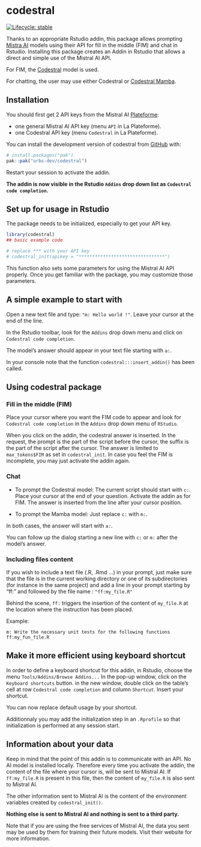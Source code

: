
<!-- README.md is generated from README.Rmd. Please edit that file -->

# codestral

<!-- badges: start -->

[![Lifecycle:
stable](https://img.shields.io/badge/lifecycle-stable-brightgreen.svg)](https://lifecycle.r-lib.org/articles/stages.html#stable)
<!-- badges: end -->

Thanks to an appropriate Rstudio addin, this package allows prompting
[Mistra AI](https://mistral.ai/) models using their API for fill in the
middle (FIM) and chat in Rstudio. Installing this package creates an
Addin in Rstudio that allows a direct and simple use of the Mistral AI
API.

For FIM, the [Codestral](https://mistral.ai/news/codestral) model is
used.

For chatting, the user may use either Codestral or [Codestral
Mamba](https://mistral.ai/news/codestral-mamba).

## Installation

You should first get 2 API keys from the Mistral AI
[Plateforme](https://mistral.ai/news/la-plateforme):

- one general Mistral AI API key (menu `API` in La Plateforme).
- one Codestral API key (menu `Codestral` in La Plateforme).

You can install the development version of codestral from
[GitHub](https://github.com/urbs-dev/codestral) with:

``` r
# install.packages("pak")
pak::pak("urbs-dev/codestral")
```

Restart your session to activate the addin.

**The addin is now visible in the Rstudio `Addins` drop down list as
`Codestral code completion`.**

## Set up for usage in Rstudio

The package needs to be initialized, especially to get your API key.

``` r
library(codestral)
## basic example code

# replace *** with your API key
# codestral_init(apikey = "********************************")
```

This function also sets some parameters for using the Mistral AI API
properly. Once you get familiar with the package, you may customize
those parameters.

## A simple example to start with

Open a new text file and type: `"m: Hello world !"`. Leave your cursor
at the end of the line.

In the Rstudio toolbar, look for the `Addins` drop down menu and click
on `Codestral code completion`.

The model’s answer should appear in your text file starting with `a:`.

In your console note that the function `codestral:::insert_addin()` has
been called.

## Using codestral package

### Fill in the middle (FIM)

Place your cursor where you want the FIM code to appear and look for
`Codestral code completion` in the `Addins` drop down menu of `RStudio`.

When you click on the addin, the codestral answer is inserted. In the
request, the prompt is the part of the script before the cursor, the
suffix is the part of the script after the cursor. The answer is limited
to `max_tokens$FIM` as set in `codestral_init`. In case you feel the FIM
is incomplete, you may just activate the addin again.

### Chat

- To prompt the Codestral model: The current script should start with
  `c:`. Place your cursor at the end of your question. Activate the
  addin as for FIM. The answer is inserted from the line after your
  cursor position.

- To prompt the Mamba model: Just replace `c:` with `m:`.

In both cases, the answer will start with `a:`.

You can follow up the dialog starting a new line with `c:` or `m:` after
the model’s answer.

### Including files content

If you wish to include a text file (.R, .Rmd …) in your prompt, just
make sure that the file is in the current working directory or one of
its subdirectories (for instance in the same project) and add a line in
your prompt starting by “ff:” and followed by the file name :
`"ff:my_file.R"`

Behind the scene, `ff:` triggers the insertion of the content of
`my_file.R` at the location where the instruction has been placed.

Example:

    m: Write the necessary unit tests for the following functions
    ff:my_fun_file.R

## Make it more efficient using keyboard shortcut

In order to define a keyboard shortcut for this addin, in Rstudio,
choose the menu `Tools/Addins/Browse Addins...` In the pop-up window,
click on the `Keyboard shortcuts` button. in the new window, double
click on the table’s cell at row `Codestral code completion` and column
`Shortcut`. Insert your shortcut.

You can now replace default usage by your shortcut.

Additionnaly you may add the initialization step in an `.Rprofile` so
that initialization is performed at any session start.

## Information about your data

Keep in mind that the point of this addin is to communicate with an API.
No AI model is installed locally. Therefore every time you activate the
addin, the content of the file where your cursor is, will be sent to
Mistral AI. If `ff:my_file.R` is present in this file, then the content
of `my_file.R` is also sent to Mistral AI.

The other information sent to Mistral AI is the content of the
environment variables created by `codestral_init()`.

**Nothing else is sent to Mistral AI and nothing is sent to a third
party.**

Note that if you are using the free services of Mistral AI, the data you
sent may be used by them for training their future models. Visit their
website for more information.
